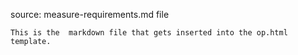 source: measure-requirements.md file

    This is the  markdown file that gets inserted into the op.html template.
